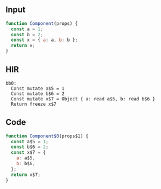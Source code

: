 
## Input

```javascript
function Component(props) {
  const a = 1;
  const b = 2;
  const x = { a: a, b: b };
  return x;
}

```

## HIR

```
bb0:
  Const mutate a$5 = 1
  Const mutate b$6 = 2
  Const mutate x$7 = Object { a: read a$5, b: read b$6 }
  Return freeze x$7
```

## Code

```javascript
function Component$0(props$1) {
  const a$5 = 1;
  const b$6 = 2;
  const x$7 = {
    a: a$5,
    b: b$6,
  };
  return x$7;
}

```
      